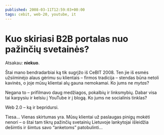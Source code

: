 ```yaml
---
published: 2008-03-11T12:59:03+00:00
tags: cebit, web-20, youtube, it
---
```


# Kuo skiriasi B2B portalas nuo pažinčių svetainės?

<p>Atsakau: <strong>niekuo</strong>.</p>
<p>Štai mano bendradarbiai ką tik sugrįžo iš CeBIT 2008. Ten jie iš esmės užsiiminėjo alaus gėrimu su klientais – firmos tradicija – stendas būna netoli kavinės, o joje mūsų klientai alų gauna nemokamai. Ko jums ne <i>mytas</i>?</p>
<p>Negana to – prifilmavo daug medžiagos, pokalbių ir linksmybių. Dabar visa tai karpysiu ir kelsiu į YouTube ir į blogą. Ko jums ne socialinis tinklas?</p>
<p>Web 2.0 – ką ir bepridursi.</p>
<p>Tiesa… Vienas skirtumas yra. Mūsų klientai už paslaugas pinigų mokėti nenori – o štai tam tikrų pažinčių svetainių Lietuvoje lankytojai išleidžia dešimtis ir šimtus savo “anketoms” patobulinti…</p>